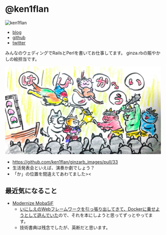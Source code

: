 # @ken1flan

![ken1flan](https://gravatar.com/avatar/6d5dbb7f4489227b5e85860f37bceb52?s=120)

- [blog](https://ken1flan.tumblr.com)
- [github](https://github.com/ken1flan)
- [twitter](https://twitter.com/ken1flan)

みんなのウェディングでRailsとPerlを書いてお仕事してます。
ginza.rbの賑やかしの絵担当です。

![はっぴょうかい☆](https://github.com/ken1flan/ginzarb_images/raw/master/80th.jpg)
- https://github.com/ken1flan/ginzarb_images/pull/33
- 生活発表会といえば、演奏か劇でしょう？
- 「か」の位置を間違えてあわてました><

## 最近気になること
- [Modernize MobaSiF](https://github.com/ken1flan/modernize_mobasif)
  - [いにしえのWebフレームワークを引っ張り出してきて、Dockerに乗せようとして遊んでいた](https://github.com/ken1flan/mobasif_sample)ので、それを本にしようと思ってずっとやってます。
  - 技術書典は残念でしたが、英断だと思います。
